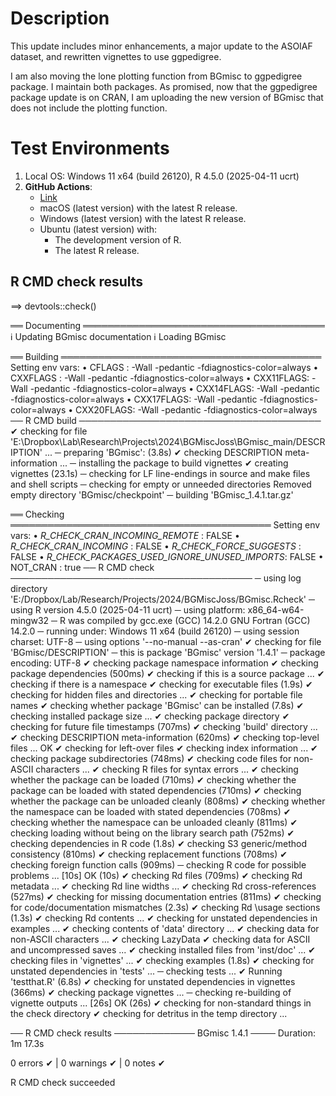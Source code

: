 
# Description

This update includes minor enhancements, a major update to the ASOIAF dataset, and rewritten vignettes to use ggpedigree.

I am also moving the lone plotting function from BGmisc to ggpedigree package. I maintain both packages. As promised, now that the ggpedigree package update is on CRAN, I am uploading the new version of BGmisc that does not include the plotting function. 

# Test Environments

1. Local OS: Windows 11 x64 (build 26120), R 4.5.0 (2025-04-11 ucrt)
2. **GitHub Actions**:  
    - [Link](https://github.com/R-Computing-Lab/BGmisc/actions/runs/15336728239)
    - macOS (latest version) with the latest R release.
    - Windows (latest version) with the latest R release.
    - Ubuntu (latest version) with:
        - The development version of R.
        - The latest R release.

        
## R CMD check results

==> devtools::check()

══ Documenting ═══════════════════════════════════════
ℹ Updating BGmisc documentation
ℹ Loading BGmisc

══ Building ══════════════════════════════════════════
Setting env vars:
• CFLAGS    : -Wall -pedantic -fdiagnostics-color=always
• CXXFLAGS  : -Wall -pedantic -fdiagnostics-color=always
• CXX11FLAGS: -Wall -pedantic -fdiagnostics-color=always
• CXX14FLAGS: -Wall -pedantic -fdiagnostics-color=always
• CXX17FLAGS: -Wall -pedantic -fdiagnostics-color=always
• CXX20FLAGS: -Wall -pedantic -fdiagnostics-color=always
── R CMD build ───────────────────────────────────────
✔  checking for file 'E:\Dropbox\Lab\Research\Projects\2024\BGMiscJoss\BGmisc_main/DESCRIPTION' ...
─  preparing 'BGmisc': (3.8s)
✔  checking DESCRIPTION meta-information ...
─  installing the package to build vignettes
✔  creating vignettes (23.1s)
─  checking for LF line-endings in source and make files and shell scripts
─  checking for empty or unneeded directories
   Removed empty directory 'BGmisc/checkpoint'
─  building 'BGmisc_1.4.1.tar.gz'
   
══ Checking ══════════════════════════════════════════
Setting env vars:
• _R_CHECK_CRAN_INCOMING_REMOTE_               : FALSE
• _R_CHECK_CRAN_INCOMING_                      : FALSE
• _R_CHECK_FORCE_SUGGESTS_                     : FALSE
• _R_CHECK_PACKAGES_USED_IGNORE_UNUSED_IMPORTS_: FALSE
• NOT_CRAN                                     : true
── R CMD check ───────────────────────────────────────
─  using log directory 'E:/Dropbox/Lab/Research/Projects/2024/BGMiscJoss/BGmisc.Rcheck'
─  using R version 4.5.0 (2025-04-11 ucrt)
─  using platform: x86_64-w64-mingw32
─  R was compiled by
       gcc.exe (GCC) 14.2.0
       GNU Fortran (GCC) 14.2.0
─  running under: Windows 11 x64 (build 26120)
─  using session charset: UTF-8
─  using options '--no-manual --as-cran'
✔  checking for file 'BGmisc/DESCRIPTION'
─  this is package 'BGmisc' version '1.4.1'
─  package encoding: UTF-8
✔  checking package namespace information
✔  checking package dependencies (500ms)
✔  checking if this is a source package ...
✔  checking if there is a namespace
✔  checking for executable files (1.9s)
✔  checking for hidden files and directories ...
✔  checking for portable file names
✔  checking whether package 'BGmisc' can be installed (7.8s)
✔  checking installed package size ... 
✔  checking package directory
✔  checking for future file timestamps (707ms)
✔  checking 'build' directory ...
✔  checking DESCRIPTION meta-information (620ms)
✔  checking top-level files ... OK
✔  checking for left-over files
✔  checking index information ...
✔  checking package subdirectories (748ms)
✔  checking code files for non-ASCII characters ... 
✔  checking R files for syntax errors ... 
✔  checking whether the package can be loaded (710ms)
✔  checking whether the package can be loaded with stated dependencies (710ms)
✔  checking whether the package can be unloaded cleanly (808ms)
✔  checking whether the namespace can be loaded with stated dependencies (708ms)
✔  checking whether the namespace can be unloaded cleanly (811ms)
✔  checking loading without being on the library search path (752ms)
✔  checking dependencies in R code (1.8s)
✔  checking S3 generic/method consistency (810ms)
✔  checking replacement functions (708ms)
✔  checking foreign function calls (909ms)
─  checking R code for possible problems ... [10s] OK (10s)
✔  checking Rd files (709ms)
✔  checking Rd metadata ... 
✔  checking Rd line widths ... 
✔  checking Rd cross-references (527ms)
✔  checking for missing documentation entries (811ms)
✔  checking for code/documentation mismatches (2.3s)
✔  checking Rd \usage sections (1.3s)
✔  checking Rd contents ... 
✔  checking for unstated dependencies in examples ... 
✔  checking contents of 'data' directory ...
✔  checking data for non-ASCII characters ... 
✔  checking LazyData
✔  checking data for ASCII and uncompressed saves ... 
✔  checking installed files from 'inst/doc' ... 
✔  checking files in 'vignettes' ... 
✔  checking examples (1.8s)
✔  checking for unstated dependencies in 'tests' ... 
─  checking tests ...
✔  Running 'testthat.R' (6.8s)
✔  checking for unstated dependencies in vignettes (366ms)
✔  checking package vignettes ... 
─  checking re-building of vignette outputs ... [26s] OK (26s)
✔  checking for non-standard things in the check directory
✔  checking for detritus in the temp directory ...

── R CMD check results ───────────── BGmisc 1.4.1 ────
Duration: 1m 17.3s

0 errors ✔ | 0 warnings ✔ | 0 notes ✔

R CMD check succeeded
